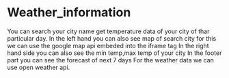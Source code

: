 # Weather_information
You can search your city name get temperature data of your city of thar particular day.
In the left hand you can also see map of search city for this we can use the google map api embeded into the iframe tag
In the right hand side you can also see the min temp,max temp of your city
In the footer part you can see the forecast of next 7 days
For the weather data we can use open weather api.

